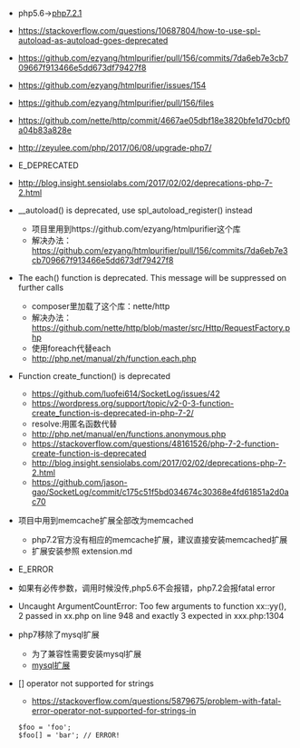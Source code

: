 * php5.6->[php7.2.1](php7.2.1.md)

* https://stackoverflow.com/questions/10687804/how-to-use-spl-autoload-as-autoload-goes-deprecated
* https://github.com/ezyang/htmlpurifier/pull/156/commits/7da6eb7e3cb709667f913466e5dd673df79427f8
* https://github.com/ezyang/htmlpurifier/issues/154
* https://github.com/ezyang/htmlpurifier/pull/156/files
* https://github.com/nette/http/commit/4667ae05dbf18e3820bfe1d70cbf0a04b83a828e
* http://zeyulee.com/php/2017/06/08/upgrade-php7/


* E_DEPRECATED
* http://blog.insight.sensiolabs.com/2017/02/02/deprecations-php-7-2.html

*  __autoload() is deprecated, use spl_autoload_register() instead
    * 项目里用到https://github.com/ezyang/htmlpurifier这个库
    * 解决办法：https://github.com/ezyang/htmlpurifier/pull/156/commits/7da6eb7e3cb709667f913466e5dd673df79427f8

* The each() function is deprecated. 
    This message will be suppressed on further calls
    * composer里加载了这个库：nette/http 
    * 解决办法：https://github.com/nette/http/blob/master/src/Http/RequestFactory.php
    * 使用foreach代替each
    * http://php.net/manual/zh/function.each.php

* Function create_function() is deprecated
    * https://github.com/luofei614/SocketLog/issues/42
    * https://wordpress.org/support/topic/v2-0-3-function-create_function-is-deprecated-in-php-7-2/
    * resolve:用匿名函数代替
    * http://php.net/manual/en/functions.anonymous.php
    * https://stackoverflow.com/questions/48161526/php-7-2-function-create-function-is-deprecated
    * http://blog.insight.sensiolabs.com/2017/02/02/deprecations-php-7-2.html
    * https://github.com/jason-gao/SocketLog/commit/c175c51f5bd034674c30368e4fd61851a2d0ac70
    
* 项目中用到memcache扩展全部改为memcached
    * php7.2官方没有相应的memcache扩展，建议直接安装memcached扩展
    * 扩展安装参照 extension.md
        
* E_ERROR
 * 如果有必传参数，调用时候没传,php5.6不会报错，php7.2会报fatal error
 * Uncaught ArgumentCountError: Too few arguments to function xx::yy(), 
  2 passed in xx.php on line 948 and exactly 3 expected in xxx.php:1304
    
* php7移除了mysql扩展
    * 为了兼容性需要安装mysql扩展
    * [mysql扩展](extention.md#mysqlextension)
    
* [] operator not supported for strings
    * https://stackoverflow.com/questions/5879675/problem-with-fatal-error-operator-not-supported-for-strings-in
    ```
    $foo = 'foo';
    $foo[] = 'bar'; // ERROR!
    ```
        